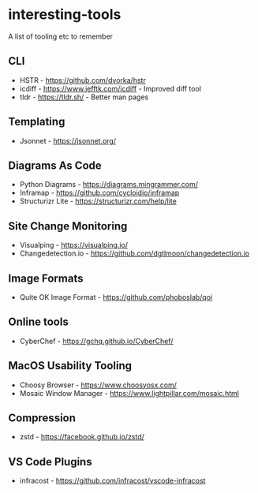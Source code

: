 # interesting-tools
A list of tooling etc to remember

## CLI

- HSTR - https://github.com/dvorka/hstr
- icdiff - https://www.jefftk.com/icdiff - Improved diff tool
- tldr - https://tldr.sh/ - Better man pages

## Templating
- Jsonnet - https://jsonnet.org/

## Diagrams As Code
- Python Diagrams - https://diagrams.mingrammer.com/
- Inframap - https://github.com/cycloidio/inframap
- Structurizr Lite - https://structurizr.com/help/lite

## Site Change Monitoring
- Visualping - https://visualping.io/
- Changedetection.io - https://github.com/dgtlmoon/changedetection.io

## Image Formats

- Quite OK Image Format - https://github.com/phoboslab/qoi

## Online tools

- CyberChef - https://gchq.github.io/CyberChef/

## MacOS Usability Tooling
- Choosy Browser - https://www.choosyosx.com/
- Mosaic Window Manager - https://www.lightpillar.com/mosaic.html

## Compression
- zstd - https://facebook.github.io/zstd/

## VS Code Plugins
- infracost - https://github.com/infracost/vscode-infracost
